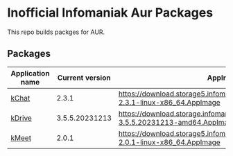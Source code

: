 # Inofficial Infomaniak Aur Packages

This repo builds packges for AUR.

## Packages

| Application name | Current version | AppImage path |
|-|-|-|
| [kChat](https://www.infomaniak.com/en/kchat) | 2.3.1 | https://download.storage5.infomaniak.com/kchat/kchat-desktop-2.3.1-linux-x86_64.AppImage |
| [kDrive](https://www.infomaniak.com/en/kdrive) | 3.5.5.20231213 | https://download.storage.infomaniak.com/drive/desktopclient/kDrive-3.5.5.20231213-amd64.AppImage |
| [kMeet](https://www.infomaniak.com/en/kmeet) | 2.0.1 | https://download.storage5.infomaniak.com/meet/kmeet-desktop-2.0.1-linux-x86_64.AppImage |
